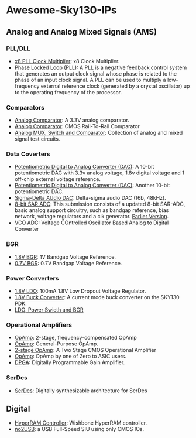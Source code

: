 # Awesome-Sky130-IPs
## Analog and Analog Mixed Signals (AMS)
### PLL/DLL
- [x8 PLL Clock Multiplier](https://github.com/lakshmi-sathi/avsdpll_1v8): x8 Clock Multiplier.
- [Phase Locked Loop (PLL)](https://github.com/Pramod-Krishna/PLL-Design-using-SKY130): A PLL is a negative feedback control system that generates an output clock signal whose phase is related to the phase of an input clock signal. A PLL can be used to multiply a low-frequency external reference clock (generated by a crystal oscillator) up to the operating frequency of the processor. 
### Comparators
- [Analog Comparator](https://github.com/vsdip/avsdcmp_3v3_sky130): A 3.3V analog comparator.
- [Analog Comparator](https://github.com/maherbenhouria/caravel_user_project_analog): CMOS Rail-To-Rail Comparator
- [Analog MUX, Switch and Comparator](https://github.com/H-S-S-11/caravel_user_project_analog): Collection of analog and mixed signal test circuits.
### Data Coverters
- [Potentiometric Digital to Analog Converter (DAC)](https://github.com/vsdip/avsddac_3v3_sky130_v1): A 10-bit potentiometric DAC with 3.3v analog voltage, 1.8v digital voltage and 1 off-chip external voltage reference.
- [Potentiometric Digital to Analog Converter (DAC)](https://github.com/xzlashutosh/avsddac_3v3): Another 10-bit potentiometric DAC.
- [Sigma-Delta AUdio DAC](https://github.com/hpretl/iic-audiodac-v1): Delta-sigma audio DAC (16b, 48kHz).
- [8-bit SAR ADC](https://github.com/chrische-xx/mpw4): This submission consists of a updated 8-bit SAR-ADC, basic analog support circuitry, such as bandgap reference, bias network, voltage regulators and a clk generator. [Earlier Version](https://github.com/chrische-xx/caravel_user_project_analog).
- [VCO ADC](https://github.com/duyhieubui/caravel_vco_adc): Voltage COntrolled Oscillator Based Analog to Digital Converter
### BGR
- [1.8V BGR](https://github.com/mabrains/Analog_blocks/tree/main/Analog_Blocks/Bandgap): 1V Bandgap Voltage Reference.
- [0.7V BGR](https://github.com/hishamelreedy/BandGapReference_sky130): 0.7V Bandgap Voltage Reference.
### Power Converters
- [1.8V LDO](https://github.com/mabrains/caravel_user_project_ldo): 100mA 1.8V Low Dropout Voltage Regulator.
- [1.8V Buck Converter](https://github.com/westonb/open-pmic): A current mode buck converter on the SKY130 PDK.
- [LDO, Power Swicth and BGR](https://gitlab.com/skywater130/columbus/-/tree/master/ip)
### Operational Amplifiers
- [OpAmp](https://github.com/MadhuriKadam9/caravel_avsdopamp_3v3_sky130_v2): 2-stage, frequency-compensated OpAmp
- [OpAmp](https://github.com/diegohernando/caravel_fulgor_opamp): General-Purpose OpAmp.
- [2-stage OpAmp](https://github.com/rohinthram/opamp_tapeout_mpw4): A Two Stage CMOS Operational Amplifier 
- [OpAmp](https://github.com/H-S-S-11/caravel_user_project_analog/tree/main/mag/zeroToASIC_integration): OpAmp by one of Zero to ASIC users.
- [DPGA](https://github.com/daniel-santos-7/dpga-ieee-sscs-contest): Digitally Programmable Gain Amplifier. 
### SerDes
- [SerDes](https://github.com/SparcLab/OpenSERDES): Digitally synthesizable architecture for SerDes

## Digital
- [HyperRAM Controller](https://github.com/embelon/wrapped_wb_hyperram): Wishbone HyperRAM controller.
- [no2USB](https://github.com/PyFive-RISC-V/pyfive_no2usb): a USB Full-Speed SIU using only CMOS IOs.
